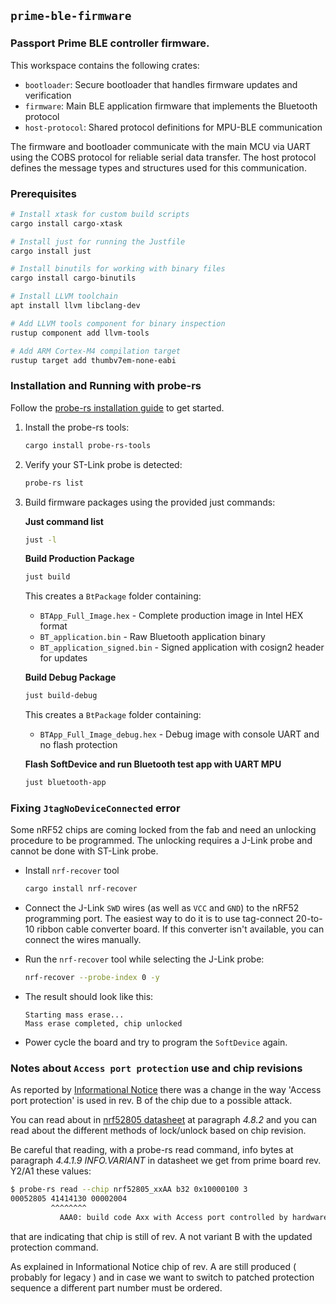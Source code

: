 ## `prime-ble-firmware`

### Passport Prime BLE controller firmware.

This workspace contains the following crates:

- `bootloader`: Secure bootloader that handles firmware updates and verification
- `firmware`: Main BLE application firmware that implements the Bluetooth protocol
- `host-protocol`: Shared protocol definitions for MPU-BLE communication

The firmware and bootloader communicate with the main MCU via UART using the COBS protocol for reliable serial data transfer. The host protocol defines the message types and structures used for this communication.


### Prerequisites

   ```bash
   # Install xtask for custom build scripts
   cargo install cargo-xtask
   ```
   ```bash
   # Install just for running the Justfile
   cargo install just
   ```
   ```bash
   # Install binutils for working with binary files
   cargo install cargo-binutils
   ```
   ```bash
   # Install LLVM toolchain
   apt install llvm libclang-dev
   ```
   ```bash
   # Add LLVM tools component for binary inspection
   rustup component add llvm-tools
   ```
   ```bash
   # Add ARM Cortex-M4 compilation target
   rustup target add thumbv7em-none-eabi
   ```

### Installation and Running with probe-rs

Follow the [probe-rs installation guide](https://probe.rs/docs/getting-started/installation/) to get started.

1. Install the probe-rs tools:
   ```bash
   cargo install probe-rs-tools
   ```

2. Verify your ST-Link probe is detected:
   ```bash
   probe-rs list
   ```

3. Build firmware packages using the provided just commands:

   **Just command list**
   ```bash
   just -l
   ```
   **Build Production Package**
   ```bash
   just build
   ```
   This creates a `BtPackage` folder containing:
   - `BTApp_Full_Image.hex` - Complete production image in Intel HEX format
   - `BT_application.bin` - Raw Bluetooth application binary
   - `BT_application_signed.bin` - Signed application with cosign2 header for updates
  
   **Build Debug Package** 
   ```bash
   just build-debug
   ```
   This creates a `BtPackage` folder containing:
   - `BTApp_Full_Image_debug.hex` - Debug image with console UART and no flash protection

   **Flash SoftDevice and run Bluetooth test app with UART MPU** 
   ```bash
   just bluetooth-app
   ```



### Fixing `JtagNoDeviceConnected` error

Some nRF52 chips are coming locked from the fab and need an unlocking procedure to be programmed.
The unlocking requires a J-Link probe and cannot be done with ST-Link probe.

- Install `nrf-recover` tool
  ```bash
  cargo install nrf-recover
  ```

- Connect the J-Link `SWD` wires (as well as `VCC` and `GND`) to the nRF52 programming port.
  The easiest way to do it is to use tag-connect 20-to-10 ribbon cable converter board.
  If this converter isn't available, you can connect the wires manually.

- Run the `nrf-recover` tool while selecting the J-Link probe:
  ```bash
  nrf-recover --probe-index 0 -y
  ```

- The result should look like this:
  ```
  Starting mass erase...
  Mass erase completed, chip unlocked
  ```

- Power cycle the board and try to program the `SoftDevice` again.




### Notes about `Access port protection` use and chip revisions

As reported by [Informational Notice](./misc/in_153_v1.0.1.pdf) there was a change in the way 'Access port protection' is used in rev. B of the chip due to a possible attack.

You can read about in [nrf52805 datasheet](./misc/nRF52805_PS_v1.4.pdf) at paragraph _4.8.2_ and you can read about the different methods of lock/unlock based on chip revision.

Be careful that reading, with a probe-rs read command, info bytes at paragraph _4.4.1.9 INFO.VARIANT_ in datasheet we get from prime board rev. Y2/A1 these values:

```bash
$ probe-rs read --chip nrf52805_xxAA b32 0x10000100 3
00052805 41414130 00002004
         ^^^^^^^^
           AAA0: build code Axx with Access port controlled by hardware only
```

that are indicating that chip is still of rev. A not variant B with the updated protection command.

As explained in Informational Notice chip of rev. A are still produced ( probably for legacy ) and in case we want to switch to patched protection sequence a different part number must be ordered.

